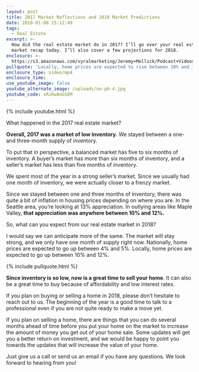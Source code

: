 ```yaml
---
layout: post
title: 2017 Market Reflections and 2018 Market Predictions
date: 2018-01-08 15:12:49
tags:
  - Real Estate
excerpt: >-
  How did the real estate market do in 2017? I’ll go over your real estate
  market recap today. I’ll also cover a few projections for 2018.
enclosure: >-
  https://s3.amazonaws.com/vyralmarketing/Jeremy+Mellick/Podcast+Videos/Excel+Real+Estate+Experts-+2017+Market+Reflections+and+2018+Market+Predictions.mp4
pullquote: 'Locally, home prices are expected to rise between 10% and 12% in 2018.'
enclosure_type: video/mp4
enclosure_time:
use_youtube_image: false
youtube_alternate_image: /uploads/no-pb-4.jpg
youtube_code: sRzKwAoGSEM
---
```



{% include youtube.html %}

What happened in the 2017 real estate market?

**Overall, 2017 was a market of low inventory**. We stayed between a one- and three-month supply of inventory.

To put that in perspective, a balanced market has five to six months of inventory. A buyer’s market has more than six months of inventory, and a seller’s market has less than five months of inventory.

We spent most of the year in a strong seller’s market. Since we usually had one month of inventory, we were actually closer to a frenzy market.

Since we stayed between one and three months of inventory, there was quite a bit of inflation in housing prices depending on where you are. In the Seattle area, you’re looking at 13% appreciation. In outlying areas like Maple Valley, **that appreciation was anywhere between 10% and 12%.**

So, what can you expect from our real estate market in 2018?

I would say we can anticipate more of the same. The market will stay strong, and we only have one month of supply right now. Nationally, home prices are expected to go up between 4% and 5%. Locally, home prices are expected to go up between 10% and 12%.

{% include pullquote.html %}

**Since inventory is so low, now is a great time to sell your home**. It can also be a great time to buy because of affordability and low interest rates.

If you plan on buying or selling a home in 2018, please don’t hesitate to reach out to us. The beginning of the year is a good time to talk to a professional even if you are not quite ready to make a move yet.

If you plan on selling a home, there are things that you can do several months ahead of time before you put your home on the market to increase the amount of money you get out of your home sale. Some updates will get you a better return on investment, and we would be happy to point you towards the updates that will increase the value of your home.

Just give us a call or send us an email if you have any questions. We look forward to hearing from you!